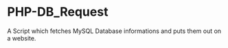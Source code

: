 # PHP-DB_Request
A Script which fetches MySQL Database informations and puts them out on a website.
